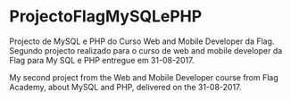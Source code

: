 # ProjectoFlagMySQLePHP
Projecto de MySQL e PHP do Curso Web and Mobile Developer da Flag.
Segundo projecto realizado para o curso de web and mobile developer da Flag para My SQL e PHP entregue em 31-08-2017.

My second project from the Web and Mobile Developer course from Flag Academy, about MySQL and PHP, delivered on the 31-08-2017.
